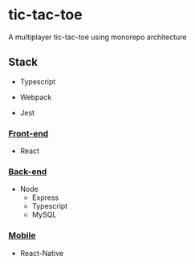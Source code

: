 # tic-tac-toe

A multiplayer tic-tac-toe using monorepo architecture

## Stack

* Typescript

* Webpack

* Jest

### [Front-end](packages/web)

* React

### [Back-end](packages/server)

* Node
  * Express
  * Typescript
  * MySQL

### [Mobile](packages/mobile)

* React-Native
